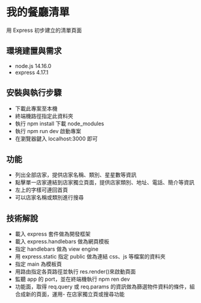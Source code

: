 # 我的餐廳清單

用 Express 初步建立的清單頁面

## 環境建置與需求

- node.js 14.16.0
- express 4.17.1

## 安裝與執行步驟

- 下載此專案至本機
- 終端機路徑指定此資料夾
- 執行 npm install 下載 node_modules
- 執行 npm run dev 啟動專案
- 在瀏覽器鍵入 localhost:3000 即可

## 功能

- 列出全部店家，提供店家名稱、類別、星星數等資訊
- 點擊單一店家連結到店家獨立頁面，提供店家類別、地址、電話、簡介等資訊
- 左上的字樣可連回首頁
- 可以店家名稱或類別進行搜尋

## 技術解說

- 載入 express 套件做為開發框架
- 載入 express.handlebars 做為網頁模板
- 指定 handlebars 做為 view engine
- 用 express.static 指定 public 做為連結 css、js 等檔案的資料夾
- 指定 main 為模板頁
- 用路由指定各頁路徑並執行 res.render()來啟動頁面
- 監聽 app 的 port，並在終端機執行 npm ren dev
- 功能面，取得 req.query 或 req.params 的資訊做為篩選物件資料的條件，組合成新的頁面，運用- 在店家獨立頁或搜尋功能
